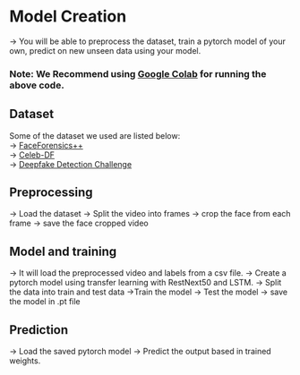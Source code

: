   # Model Creation
  -> You will be able to preprocess the dataset, train a pytorch model of your own, predict on new unseen data using your model.
   

### Note: We Recommend using [Google Colab](https://colab.research.google.com/)  for running the above code.     
     
   
 ## Dataset   
Some of the dataset we used are listed below:  
  -> [FaceForensics++](https://github.com/ondyari/FaceForensics)     
  -> [Celeb-DF](https://github.com/yuezunli/celeb-deepfakeforensics)  
  -> [Deepfake Detection Challenge](https://www.kaggle.com/c/deepfake-detection-challenge/data)   
## Preprocessing
  -> Load the dataset
  -> Split the video into frames 
  -> crop the face from each frame
  -> save the face cropped video
## Model and training
  -> It will load the preprocessed video and labels from a csv file.
  -> Create a pytorch model using transfer learning with RestNext50 and LSTM.
  -> Split the data into train and test data
  ->Train the model
  -> Test the model
  -> save the model in .pt file
 ## Prediction
  -> Load the saved pytorch model
  -> Predict the output based in trained weights. 
